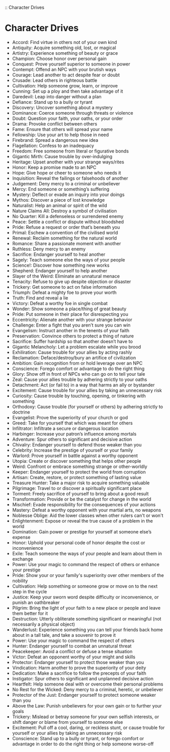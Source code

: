 :: Character Drives
# Character Drives
- Accord: Find virtue in others not of your own kind
- Antiquity: Acquire something old, lost, or magical
- Artistry: Experience something of beauty or grace
- Champion: Choose honor over personal gain
- Conquest: Prove yourself superior to someone in power
- Contempt: Offend an NPC with your brutish ways
- Courage: Lead another to act despite fear or doubt
- Crusade: Lead others in righteous battle
- Cultivation: Help someone grow, learn, or improve
- Cunning: Set up a ploy and then take advantage of it
- Daredevil: Leap into danger without a plan
- Defiance: Stand up to a bully or tyrant
- Discovery: Uncover something about a mystery
- Dominance: Coerce someone through threats or violence
- Doubt: Question your faith, your oaths, or your order
- Drama: Provoke conflict between others
- Fame: Ensure that others will spread your name
- Fellowship: Use your art to help those in need
- Firebrand: Spread a dangerous new idea
- Flagellation: Confess to an inadequacy
- Freedom: Free someone from literal or figurative bonds
- Gigantic Mirth: Cause trouble by over-indulging
- Heritage: Upset another with your strange ways/rites
- Honor: Keep a promise made to an NPC
- Hope: Give hope or cheer to someone who needs it
- Inquisition: Reveal the failings or falsehoods of another
- Judgement: Deny mercy to a criminal or unbeliever
- Mercy: End someone or something’s suffering
- Mystery: Deflect or evade an inquiry into your doings
- Mythos: Discover a piece of lost knowledge
- Naturalist: Help an animal or spirit of the wild
- Nature Claims All: Destroy a symbol of civilisation
- No Quarter: Kill a defenseless or surrendered enemy
- Peace: Settle a conflict or dispute without bloodshed
- Pride: Refuse a request or order that’s beneath you
- Primal: Eschew a convention of the civilised world
- Renewal: Reclaim something for the natural world
- Romance: Share a passionate moment with another
- Ruthless: Deny mercy to an enemy
- Sacrifice: Endanger yourself to heal another
- Sagely: Teach someone else the ways of your people
- Science!: Discover how something new works
- Shepherd: Endanger yourself to help another
- Slayer of the Weird: Eliminate an unnatural menace
- Tenacity: Refuse to give up despite objection or disaster
- Trickery: Get someone to act on false information
- Triumph: Defeat a mighty foe to prove your worth
- Truth: Find and reveal a lie
- Victory: Defeat a worthy foe in single combat
- Wonder: Show someone a place/thing of great beauty
- Pride: Put someone in their place for disrespecting you
- Eccentricity: Alienate another with your strange behavior
- Challenge: Enter a fight that you aren’t sure you can win
- Evangelism: Instruct another in the tenents of your faith
- Preservation: Convince others to protect a thing of nature
- Sacrifice: Suffer hardship so that another doesn’t have to
- Gigantic Melancholy: Let a problem escalate while you brood
- Exhiliration: Cause trouble for your allies by acting rashly
- Reclamation: Deface/destroy/bury an artifice of civilization
- Ambition: Gain recognition from or hold leverage over an NPC
- Conscience: Forego comfort or advantage to do the right thing
- Glory: Show off in front of NPCs who can go on to tell your tale
- Zeal: Cause your allies trouble by adhering strictly to your oaths
- Detachment: Act (or fail to) in a way that harms an ally or bystander
- Excitement: Cause trouble for your allies by taking an unnecessary risk
- Curiosity: Cause trouble by touching, opening, or tinkering with something
- Orthodoxy: Cause trouble (for yourself or others) by adhering strictly to doctrine
- Evangelist: Prove the superiority of your church or god
- Greed: Take for yourself that which was meant for others
- Infiltrator: Infiltrate a secure or dangerous location
- Harbinger: Increase your patron’s influence among mortals
- Adventure: Spur others to significant and decisive action
- Chivalry: Endanger yourself to defend those weaker than you
- Celebrity: Increase the prestige of yourself or your family
- Warlord: Prove yourself in battle against a worthy opponent
- Utopia: Create or discover something that helps other people
- Weird: Confront or embrace something strange or other-worldly
- Keeper: Endanger yourself to protect the world from corruption
- Artisan: Create, restore, or protect something of lasting value
- Treasure Hunter: Take a major risk to acquire something valuable
- Pilgrimage: Travel to or discover a spiritually significant place
- Torment: Freely sacrifice of yourself to bring about a good result
- Transformation: Provide or be the catalyst for change in the world
- Mischief: Evade responsibility for the consequences of your actions
- Mastery: Defeat a worthy opponent with your martial arts, no weapons
- Noblesse Oblige: Aid the lower classes when other rulers can't or won't
- Enlightenment: Expose or reveal the true cause of a problem in the world
- Domination: Gain power or prestige for yourself at someone else’s expense
- Honor: Uphold your personal code of honor despite the cost or inconvenience
- Exile: Teach someone the ways of your people and learn about them in exchange
- Power: Use your magic to command the respect of others or enhance your prestige
- Pride: Show your or your family's superiority over other members of the nobility
- Cultivation: Help something or someone grow or move on to the next step in the cycle
- Justice: Keep your sworn word despite difficulty or inconvenience, or punish an oathbreaker
- Pilgrim: Bring the light of your faith to a new place or people and leave them better for it
- Destruction: Utterly obliterate something significant or meaningful (not necessarily a physical object)
- Wanderlust: Experience something you can tell your friends back home about in a tall tale, and take a souvenir to prove it
- Power: Use your magic to command the respect of others
- Hunter: Endanger yourself to combat an unnatural threat
- Peacekeeper: Avoid a conflict or defuse a tense situation
- Victor: Defeat an opponent worthy of your might and skills
- Protector: Endanger yourself to protect those weaker than you
- Vindication: Harm another to prove the superiority of your deity
- Dedication: Make a sacrifice to follow the precepts of your faith
- Instigator: Spur others to significant and unplanned decisive action
- Heartfelt: Help someone deal with or overcome their personal problems
- No Rest for the Wicked: Deny mercy to a criminal, heretic, or unbeliever
- Protector of the Just: Endanger yourself to protect someone weaker than you
- Above the Law: Punish unbelievers for your own gain or to further your goals
- Trickery: Mislead or betray someone for your own selfish interests, or shift danger or blame from yourself to someone else
- Excitement: Pull off a cool, daring, or reckless stunt, or cause trouble for yourself or your allies by taking an unnecessary risk
- Conscience: Stand up to a bully or tyrant, or forego comfort or advantage in order to do the right thing or help someone worse-off
